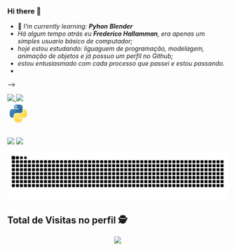 ### Hi there 👋


- 🌱 _I’m currently learning: **Pyhon** **Blender**_
- _Há algum tempo atrás eu _**Frederico Hallamman**_, era apenas um simples usuario básico de computador;_
- _hojé estou estudando: liguaguem de programação, modelagem, animação de objetos e já possuo um perfil no Github;_
- _estou entusiasmado com cada processo que passei e estou passando._
- 
-->
<div>
 <a href="https://github.com/fredericofreitas">
<img height="180em" src="https://github-readme-stats.vercel.app/api?username=fredericofreitas&show_icons=true&theme=github_dark&include_all_commits=true&count_private=true"/>
<img height="180em" src="https://github-readme-stats.vercel.app/api/top-langs/?username=fredericofreitas&layout=compact&langs_count=4&theme=github_dark"/>
  
  </div>
  <a href="https://github.com/fredericofreitas">
  <img align="center" alt="Fred-Python" height="50" width="50" src="https://raw.githubusercontent.com/devicons/devicon/master/icons/python/python-original.svg">
  </div>
  
  ##
  
  <div>
  <a href = "mailto:fredericohallamman@gmail.com"><img src="https://img.shields.io/badge/Gmail-D14836?style=for-the-badge&logo=gmail&logoColor=white"></a>
   <a href="https://www.linkedin.com/in/frederico-hallamman-bb408716b/" target="_blank"><img src="https://img.shields.io/badge/-LinkedIn-%230077B5?style=for-the-badge&logo=linkedin&logoColor=white" target="_blank"></a> 
  
  ![Snake animation](https://github.com/FredericoFreitas/FredericoFreitas/blob/output/github-contribution-grid-snake.svg)
  </div>
 
 ## Total de Visitas no perfil :detective: <br>
 <p align="center"> 
   <img alingn="center" src="https://profile-counter.glitch.me/fredericofreitas/count.svg" />
 </p>

</p>
